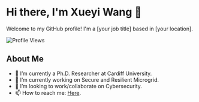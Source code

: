 
<!--
**redemptionwxy/redemptionwxy** is a ✨ _special_ ✨ repository because its `README.md` (this file) appears on your GitHub profile.

Here are some ideas to get you started:

- 🔭 I’m currently working on ...
- 🌱 I’m currently learning ...
- 👯 I’m looking to collaborate on ...
- 🤔 I’m looking for help with ...
- 💬 Ask me about ...
- 📫 How to reach me: ...
- 😄 Pronouns: ...
- ⚡ Fun fact: ...
-->

# Hi there, I'm Xueyi Wang 👋

Welcome to my GitHub profile! I'm a [your job title] based in [your location].

![Profile Views](https://komarev.com/ghpvc/?username=redemptionwxy&style=flat-square)

## About Me
- 🌱 I’m currently a Ph.D. Researcher at Cardiff University.
- 🔭 I’m currently working on Secure and Resilient Microgrid.
- 👯 I’m looking to work/collaborate on Cybersecurity.
- 📫 How to reach me: [Here](https://www.linkedin.com/in/xueyi-wang-00ab11195/).
